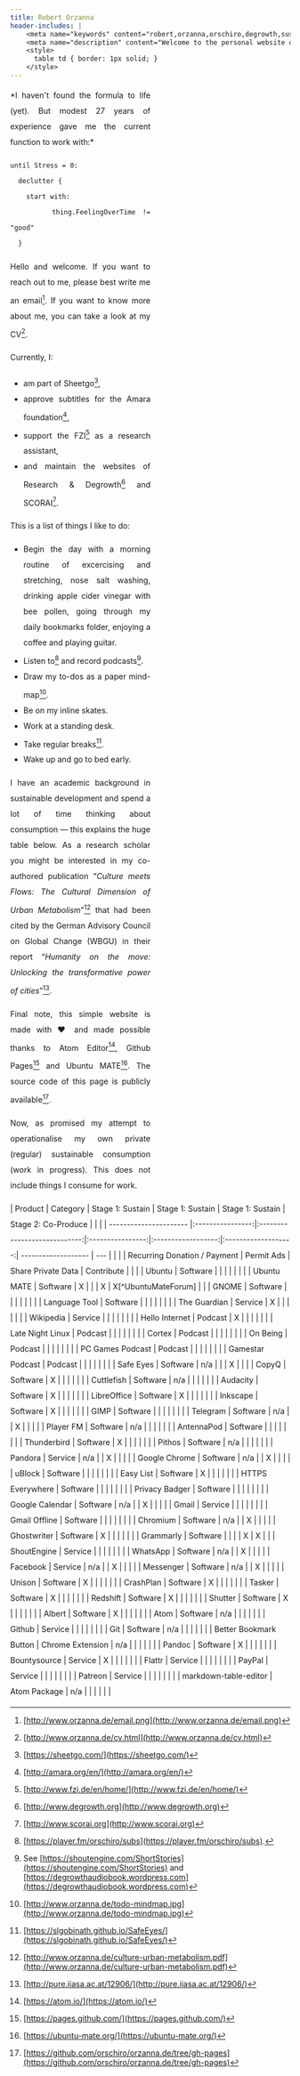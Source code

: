 ```yaml
---
title: Robert Orzanna
header-includes: |
    <meta name="keywords" content="robert,orzanna,orschiro,degrowth,sustainable consumption,minimalism,postwachstum,linux,ubuntu,open-source" />
    <meta name="description" content="Welcome to the personal website of Robert Orzanna." />
    <style>
      table td { border: 1px solid; }
    </style>
---
```


<div style="width: 50%; text-align: justify; line-height: 200%;">
*I haven't found the formula to life (yet). But modest 27 years of experience gave me the current function to work with:*

```
until Stress = 0:
  declutter {
    start with:
      thing.FeelingOverTime != "good"
  }
```

Hello and welcome. If you want to reach out to me, please best write me an email[^email]. If you want to know more about me, you can take a look at my CV[^CV].

Currently, I:

- am part of Sheetgo[^1],
- approve subtitles for the Amara foundation[^3],
- support the FZI[^4] as a research assistant,
- and maintain the websites of Research & Degrowth[^degrowth] and SCORAI[^scorai].

This is a list of things I like to do:

- Begin the day with a morning routine of excercising and stretching, nose salt washing, drinking apple cider vinegar with bee pollen, going through my daily bookmarks folder, enjoying a coffee and playing guitar.
- Listen to[^podcast] and record podcasts[^myPodcasts].
- Draw my to-dos as a paper mind-map[^mindmap].
- Be on my inline skates.
- Work at a standing desk.
- Take regular breaks[^safeeyes].
- Wake up and go to bed early.

I have an academic background in sustainable development and spend a lot of time thinking about consumption — this explains the huge table below. As a research scholar you might be interested in my co-authored publication “*Culture meets Flows: The Cultural Dimension of
Urban Metabolism*”[^CulturemeetsFlows] that had been cited by the German Advisory Council on
Global Change (WBGU) in their report “*Humanity on the move: Unlocking the transformative power of cities*”[^Humanityonthemove].

Final note, this simple website is made with ♥ and made possible thanks to Atom Editor[^atom], Github Pages[^githubpages] and Ubuntu MATE[^MATE]. The source code of this page is publicly available[^source].

Now, as promised my attempt to operationalise my own private (regular) sustainable consumption (work in progress).
This does not include things I consume for work.
</div>
<div style="line-height: 200%;">
|        Product         |     Category     |       Stage 1: Sustain       | Stage 1: Sustain |  Stage 1: Sustain  | Stage 2: Co-Produce |                     |     |
| ---------------------- |:----------------:|:----------------------------:|:----------------:|:------------------:|:-------------------:| ------------------- | --- |
|                        |                  | Recurring Donation / Payment |    Permit Ads    | Share Private Data |     Contribute      |                     |     |
| Ubuntu                 |     Software     |                              |                  |                    |                     |                     |     |
| Ubuntu MATE            |     Software     |              X               |                  |                    |          X          | X[^UbuntuMateForum] |     |
| GNOME                  |     Software     |                              |                  |                    |                     |                     |     |
| Language Tool          |     Software     |                              |                  |                    |                     |                     |     |
| The Guardian           |     Service      |              X               |                  |                    |                     |                     |     |
| Wikipedia              |     Service      |                              |                  |                    |                     |                     |     |
| Hello Internet         |     Podcast      |              X               |                  |                    |                     |                     |     |
| Late Night Linux       |     Podcast      |                              |                  |                    |                     |                     |     |
| Cortex                 |     Podcast      |                              |                  |                    |                     |                     |     |
| On Being               |     Podcast      |                              |                  |                    |                     |                     |     |
| PC Games Podcast       |     Podcast      |                              |                  |                    |                     |                     |     |
| Gamestar Podcast       | Podcast                 |                              |                  |                    |                     |                     |     |
| Safe Eyes              |     Software     |             n/a              |                  |                   |          X          |                     |     |
| CopyQ                  |     Software     |              X               |                  |                    |                     |                     |     |
| Cuttlefish             |     Software     |             n/a              |                  |                    |                     |                     |     |
| Audacity               |     Software     |              X               |                  |                    |                     |                     |     |
| LibreOffice            |     Software     |              X               |                  |                    |                     |                     |     |
| Inkscape               |     Software     |              X               |                  |                    |                     |                     |     |
| GIMP                   |     Software     |                              |                  |                    |                     |                     |     |
| Telegram               |     Software     |             n/a              |                  |         X          |                     |                     |     |
| Player FM              |     Software     |             n/a              |                  |                    |                     |                     |     |
| AntennaPod             |     Software     |                              |                  |                    |                     |                     |     |
| Thunderbird            |     Software     |              X               |                  |                    |                     |                     |     |
| Pithos                 |     Software     |             n/a              |                  |                    |                     |                     |     |
| Pandora                |     Service      |             n/a              |                  |         X          |                     |                     |     |
| Google Chrome          |     Software     |             n/a              |                  |         X          |                     |                     |     |
| uBlock                 |     Software     |                              |                  |                    |                     |                     |     |
| Easy List              |     Software     |              X               |                  |                    |                     |                     |     |
| HTTPS Everywhere       |     Software     |                              |                  |                    |                     |                     |     |
| Privacy Badger         |     Software     |                              |                  |                    |                     |                     |     |
| Google Calendar        |     Software     |             n/a              |                  |         X          |                     |                     |     |
| Gmail                  |     Service      |                              |                  |                    |                     |                     |     |
| Gmail Offline          |     Software     |                              |                  |                    |                     |                     |     |
| Chromium               |     Software     |             n/a              |                  |         X          |                     |                     |     |
| Ghostwriter            |     Software     |              X               |                  |                    |                     |                     |     |
| Grammarly              |     Software     |                              |                  |                    |          X          | X                   |     |
| ShoutEngine            |     Service      |                              |                  |                    |                     |                     |     |
| WhatsApp               |     Software     |             n/a              |                  |         X          |                     |                     |     |
| Facebook               |     Service      |             n/a              |                  |         X          |                     |                     |     |
| Messenger              |     Software     |             n/a              |                  |         X          |                     |                     |     |
| Unison                 |     Software     |              X               |                  |                    |                     |                     |     |
| CrashPlan              |     Software     |              X               |                  |                    |                     |                     |     |
| Tasker                 |     Software     |              X               |                  |                    |                     |                     |     |
| Redshift               |     Software     |              X               |                  |                    |                     |                     |     |
| Shutter                |     Software     |              X               |                  |                    |                     |                     |     |
| Albert                 |     Software     |              X               |                  |                    |                     |                     |     |
| Atom                   |     Software     |             n/a              |                  |                    |                     |                     |     |
| Github                 |     Service      |                              |                  |                    |                     |                     |     |
| Git                    |     Software     |             n/a              |                  |                    |                     |                     |     |
| Better Bookmark Button | Chrome Extension |             n/a              |                  |                    |                     |                     |     |
| Pandoc                 |     Software     |              X               |                  |                    |                     |                     |     |
| Bountysource           |     Service      |              X               |                  |                    |                     |                     |     |
| Flattr                 |     Service      |                              |                  |                    |                     |                     |     |
| PayPal                 |     Service      |                              |                  |                    |                     |                     |     |
| Patreon                |     Service      |                              |                  |                    |                     |                     |     |
| markdown-table-editor  |   Atom Package   |             n/a              |                  |                    |                     |                     |     |
</div>

  [^distrowatch]: [https://distrowatch.com/table.php?distribution=ubuntumate](https://distrowatch.com/table.php?distribution=ubuntumate)
  [^source]: [https://github.com/orschiro/orzanna.de/tree/gh-pages](https://github.com/orschiro/orzanna.de/tree/gh-pages)
  [^mindmap]: [http://www.orzanna.de/todo-mindmap.jpg](http://www.orzanna.de/todo-mindmap.jpg)
  [^atom]: [https://atom.io/](https://atom.io/)
  [^githubpages]: [https://pages.github.com/](https://pages.github.com/)
  [^safeeyes]: [https://slgobinath.github.io/SafeEyes/](https://slgobinath.github.io/SafeEyes/)
  [^email]: [http://www.orzanna.de/email.png](http://www.orzanna.de/email.png)
  [^degrowth]: [http://www.degrowth.org](http://www.degrowth.org)
  [^scorai]: [http://www.scorai.org](http://www.scorai.org)
  [^CV]: [http://www.orzanna.de/cv.html](http://www.orzanna.de/cv.html)
  [^podcast]: [https://player.fm/orschiro/subs](https://player.fm/orschiro/subs).
  [^CulturemeetsFlows]: [http://www.orzanna.de/culture-urban-metabolism.pdf](http://www.orzanna.de/culture-urban-metabolism.pdf)
  [^Humanityonthemove]: [http://pure.iiasa.ac.at/12906/](http://pure.iiasa.ac.at/12906/)
  [^1]: [https://sheetgo.com/](https://sheetgo.com/)
  [^3]: [http://amara.org/en/](http://amara.org/en/)
  [^4]: [http://www.fzi.de/en/home/](http://www.fzi.de/en/home/)
  [^5]: [https://medium.com/orschiro/life-7091c41a9566#.2waqlqylq](https://medium.com/orschiro/life-7091c41a9566#.2waqlqylq)
  [^MATE]: [https://ubuntu-mate.org/](https://ubuntu-mate.org/)
  [^myPodcasts]: See [https://shoutengine.com/ShortStories](https://shoutengine.com/ShortStories) and [https://degrowthaudiobook.wordpress.com](https://degrowthaudiobook.wordpress.com)


[^4.5]: [https://www.producthunt.com/posts/sibbel](https://www.producthunt.com/posts/sibbel)


[^UbuntuMateForum]: [https://ubuntu-mate.community/users/orschiro/summary](https://ubuntu-mate.community/users/orschiro/summary)
